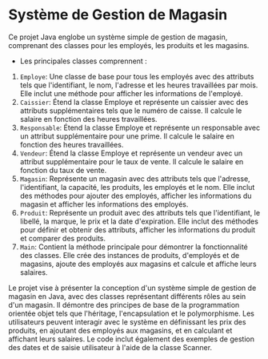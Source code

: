 # Système de Gestion de Magasin
Ce projet Java englobe un système simple de gestion de magasin, comprenant des classes pour les employés, les produits et les magasins.

* Les principales classes comprennent :

1. `Employe`: Une classe de base pour tous les employés avec des attributs tels que l'identifiant, le nom, l'adresse et les heures travaillées par mois. Elle inclut une méthode pour afficher les informations de l'employé.
2. `Caissier`: Étend la classe Employe et représente un caissier avec des attributs supplémentaires tels que le numéro de caisse. Il calcule le salaire en fonction des heures travaillées.
3. `Responsable`: Étend la classe Employe et représente un responsable avec un attribut supplémentaire pour une prime. Il calcule le salaire en fonction des heures travaillées.
4. `Vendeur`: Étend la classe Employe et représente un vendeur avec un attribut supplémentaire pour le taux de vente. Il calcule le salaire en fonction du taux de vente.
5. `Magasin`: Représente un magasin avec des attributs tels que l'adresse, l'identifiant, la capacité, les produits, les employés et le nom. Elle inclut des méthodes pour ajouter des employés, afficher les informations du magasin et afficher les informations des employés.
6. `Produit`: Représente un produit avec des attributs tels que l'identifiant, le libellé, la marque, le prix et la date d'expiration. Elle inclut des méthodes pour définir et obtenir des attributs, afficher les informations du produit et comparer des produits.
7. `Main`: Contient la méthode principale pour démontrer la fonctionnalité des classes. Elle crée des instances de produits, d'employés et de magasins, ajoute des employés aux magasins et calcule et affiche leurs salaires.


Le projet vise à présenter la conception d'un système simple de gestion de magasin en Java, avec des classes représentant différents rôles au sein d'un magasin. Il démontre des principes de base de la programmation orientée objet tels que l'héritage, l'encapsulation et le polymorphisme. Les utilisateurs peuvent interagir avec le système en définissant les prix des produits, en ajoutant des employés aux magasins, et en calculant et affichant leurs salaires. Le code inclut également des exemples de gestion des dates et de saisie utilisateur à l'aide de la classe Scanner.